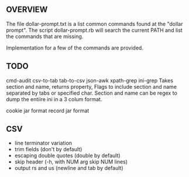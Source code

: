 
## OVERVIEW ##

The file dollar-prompt.txt is a list common commands found
at the "dollar prompt".  The script dollar-prompt.rb will search
the current PATH and list the commands that are missing.

Implementation for a few of the commands are provided.

## TODO ##

cmd-audit
csv-to-tab
tab-to-csv
json-awk
xpath-grep
ini-grep
  Takes section and name, returns property,  Flags to include section
  and name separated by tabs or specified char.  Section and name can be
  regex to dump the entiire ini in a 3 colum format.

cookie jar format
record jar format

## CSV

* line terminator variation
* trim fields (don't by default)
* escaping double quotes (double by default)
* skip header (-h, with NUM arg skip NUM lines)
* output rs and us (newline and tab by default)

